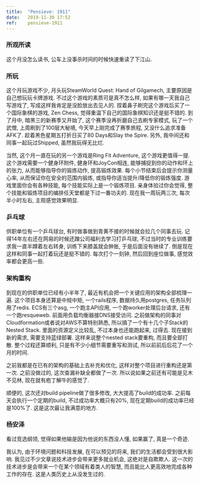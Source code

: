 ```yaml
---
title:  "Pensieve: 1911"
date:   2019-11-30 17:52
ref:    pensieve-1911
---
```


### 所观所读

这个月没怎么读书, 公车上没事杀时间的时候快速重读了下江山.

### 所玩

这个月玩游戏不少, 月头玩SteamWorld Quest: Hand of Gilgamech, 主要原因是自己想玩玩卡牌游戏. 不过这个游戏的素质可是真不怎么样, 如果有哪一天我自己写游戏了, 写成这样我肯定是没脸放出去见人的. 捏着鼻子刷完这个游戏后买了一个国际象棋的游戏, Zen Chess, 觉得重温下自己的国际象棋知识还是挺不错的. 到了月中, 暗黑三的新赛季又开始了, 这个赛季没再折磨自己去刷专家模式, 玩了一个武僧, 上周刷到了100层大秘境, 今天早上刚完成了赛季旅程, 又没什么追求准备AFK了. 趁着黑色星期五打折日买了80 Days和Slay the Spire. 另外, 我中间还和同事一起玩过Shipped, 虽然我玩得无比烂.

当然, 这个月一直在玩的另一个游戏是Ring Fit Adventure, 这个游戏更值得一提. 这个游戏需要一个健身环附件, 健身环和JoyCon相连, 能够捕捉到你的动作和环上的张力, 从而能够指导你的锻炼动作, 提高锻炼效果. 每个小节结束后会提示你测量心率, 从而保证你在安全的范围内锻炼, 或指导你适当提升/降低你的锻炼强度. 游戏里面你会有各种技能, 每个技能实际上是一个锻炼项目. 亲身体验过你会觉得, 整个技能和锻炼项目的编排任天堂都是下过一番功夫的. 现在我一周玩两三次, 每次半小时左右, 主观感觉效果明显.

### 乒乓球

供职单位有一个乒乓球台, 有时做事做到青黄不接的时候就会拉几个同事去玩. 记得14年左右还在网易的时候还蹭公司福利去学习打乒乓球, 不过当时的专业训练要求我一直半蹲着左右转身, 训练下来膝盖就会肿胀, 于是后面没有继续了. 倒是现在这样和同事一起打着玩还是挺不错的. 每次打个一刻钟, 然后回到座位做事, 感觉效率都会更高一些.

### 架构重构

到现在的供职单位已经有小半年了, 最近有机会把一个关键应用的架构全部梳理一遍. 这个项目本身还算是中规中矩, 一个rails程序, 数据持久用postgres, 任务队列用了redis. ECS有三个asg, 一个跑主API应用, 一个跑worker处理后台请求, 还有一个跑resqueweb. 前面用负载均衡器接DNS接受访问. 之前做架构的同事对Cloudformation或者说对AWS不算特别熟悉, 所以搞了一个有十几个子Stack的Nested Stack. 里面的资源定义比较乱, 不过本身也还能跑起来, 过得去. 现在接到新的需求, 需要支持蓝绿部署. 这样来说整个nested stack要重构, 而且要全部打散. 整个过程还算顺利, 只是有不少小细节需要重写和测试, 所以前前后后花了一个月的时间.

之前我都是在已有的架构的基础上去补充和优化, 这样对整个项目进行重构还是第一次. 之前没做过的, 这次查漏补缺全都做了一次. 所以说如果之前还有可能是见木不见林, 现在就有庖丁解牛的感觉了.

顺便的, 这次还对build pipeline做了很多修改, 大大提高了build的成功率. 之前每天会执行一个定期的build, 不过成功率大概只有20%, 现在定期build的成功率已经是100%了. 这是这次最让我满意的地方.

### 杨安泽

看过竞选纲领, 觉得如果他输是因为他说的东西没人懂, 如果赢了, 真是一个奇迹.

我认为, 由于环境问题和科技发展, 在可以预见的将来, 我们的生活都会受到很大影响. 我见过不少文章说技术进步会带来更多就业机会, 这绝对是自欺欺人. 这一次的技术进步是会带来一个在某个领域有着类人的智慧, 而且能比人更高效地完成各种工作的存在. 这是人类历史上从没发生过的.
